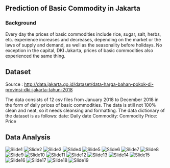 ## Prediction of Basic Commodity in Jakarta
### Background
Every day the prices of basic commodities include rice, sugar, salt, herbs, etc. experience increases and decreases, depending on the market or the laws of supply and demand, as well as the seasonality before holidays. No exception in the capital, DKI Jakarta, prices of basic commodities also experienced the same thing.

## Dataset
Source : http://data.jakarta.go.id/dataset/data-harga-bahan-pokok-di-provinsi-dki-jakarta-tahun-2018

The data consists of 12 csv files from January 2018 to December 2018 in the form of daily prices of basic commodities. The data is still not 100% clean and neat, so it needs cleansing and formatting. The data dictionary of the dataset is as follows:
date: Daily date
Commodity: Commodity
Price: Price

## Data Analysis
![Slide1](https://github.com/ikanurlaily/Prediksi-Harga-Komoditas-Pangan-di-Jakarta/blob/main/REPORT/1.jpg)
![Slide2](https://github.com/ikanurlaily/Prediksi-Harga-Komoditas-Pangan-di-Jakarta/blob/main/REPORT/2.jpg)
![Slide3](https://github.com/ikanurlaily/Prediksi-Harga-Komoditas-Pangan-di-Jakarta/blob/main/REPORT/3.jpg)
![Slide4](https://github.com/ikanurlaily/Prediksi-Harga-Komoditas-Pangan-di-Jakarta/blob/main/REPORT/4.jpg)
![Slide5](https://github.com/ikanurlaily/Prediksi-Harga-Komoditas-Pangan-di-Jakarta/blob/main/REPORT/5.jpg)
![Slide6](https://github.com/ikanurlaily/Prediksi-Harga-Komoditas-Pangan-di-Jakarta/blob/main/REPORT/6.jpg)
![Slide7](https://github.com/ikanurlaily/Prediksi-Harga-Komoditas-Pangan-di-Jakarta/blob/main/REPORT/7.jpg)
![Slide8](https://github.com/ikanurlaily/Prediksi-Harga-Komoditas-Pangan-di-Jakarta/blob/main/REPORT/8.jpg)
![Slide9](https://github.com/ikanurlaily/Prediksi-Harga-Komoditas-Pangan-di-Jakarta/blob/main/REPORT/9.jpg)
![Slide10](https://github.com/ikanurlaily/Prediksi-Harga-Komoditas-Pangan-di-Jakarta/blob/main/REPORT/10.jpg)
![Slide11](https://github.com/ikanurlaily/Prediksi-Harga-Komoditas-Pangan-di-Jakarta/blob/main/REPORT/11.jpg)
![Slide12](https://github.com/ikanurlaily/Prediksi-Harga-Komoditas-Pangan-di-Jakarta/blob/main/REPORT/12.jpg)
![Slide13](https://github.com/ikanurlaily/Prediksi-Harga-Komoditas-Pangan-di-Jakarta/blob/main/REPORT/13.jpg)
![Slide14](https://github.com/ikanurlaily/Prediksi-Harga-Komoditas-Pangan-di-Jakarta/blob/main/REPORT/14.jpg)
![Slide15](https://github.com/ikanurlaily/Prediksi-Harga-Komoditas-Pangan-di-Jakarta/blob/main/REPORT/15.jpg)
![Slide16](https://github.com/ikanurlaily/Prediksi-Harga-Komoditas-Pangan-di-Jakarta/blob/main/REPORT/16.jpg)
![Slide17](https://github.com/ikanurlaily/Prediksi-Harga-Komoditas-Pangan-di-Jakarta/blob/main/REPORT/17.jpg)
![Slide18](https://github.com/ikanurlaily/Prediksi-Harga-Komoditas-Pangan-di-Jakarta/blob/main/REPORT/18.jpg)
![Slide19](https://github.com/ikanurlaily/Prediksi-Harga-Komoditas-Pangan-di-Jakarta/blob/main/REPORT/19.jpg)
